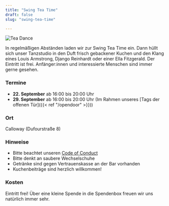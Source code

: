```yaml
---
title: "Swing Tea Time"
draft: false
slug: "swing-tea-time"

---
```


![Tea Dance](../slider_tea_dance.png)

In regelmäßigen Abständen laden wir zur Swing Tea Time ein. Dann hüllt sich unser Tanzstudio in den Duft frisch gebackener Kuchen und den Klang eines Louis Armstrong, Django Reinhardt oder einer Ella Fitzgerald. Der Eintritt ist frei. Anfänger:innen und interessierte Menschen sind immer gerne gesehen. 

### Termine
- **22\. September** ab 16:00 bis 20:00 Uhr
- **29\. September** ab 16:00 bis 20:00 Uhr (Im Rahmen unseres [Tags der offenen Tür]({{< ref "/opendoor" >}}))

### Ort
Calloway (Dufourstraße 8)

### Hinweise
- Bitte beachtet unseren [Code of Conduct](../Code_of_Conduct_-_Kurse.pdf)
- Bitte denkt an saubere Wechselschuhe
- Getränke sind gegen Vertrauenskasse an der Bar vorhanden
- Kuchenbeiträge sind herzlich willkommen!

### Kosten
Eintritt frei! Über eine kleine Spende in die Spendenbox freuen wir uns natürlich immer sehr.

